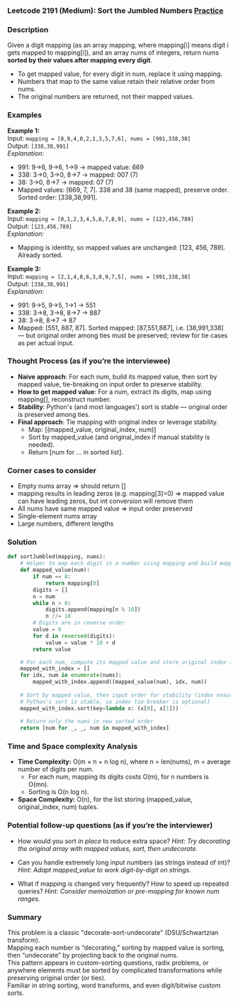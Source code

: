 ### Leetcode 2191 (Medium): Sort the Jumbled Numbers [Practice](https://leetcode.com/problems/sort-the-jumbled-numbers)

### Description  
Given a digit mapping (as an array mapping, where mapping[i] means digit i gets mapped to mapping[i]), and an array nums of integers, return nums **sorted by their values after mapping every digit**.  
- To get mapped value, for every digit in num, replace it using mapping.  
- Numbers that map to the same value retain their relative order from nums.  
- The original numbers are returned, not their mapped values.

### Examples  

**Example 1:**  
Input: `mapping = [8,9,4,0,2,1,3,5,7,6], nums = [991,338,38]`  
Output: `[338,38,991]`  
*Explanation:*
- 991: 9→6, 9→6, 1→9 → mapped value: 669
- 338: 3→0, 3→0, 8→7 → mapped: 007 (7)
- 38: 3→0, 8→7 → mapped: 07 (7)
- Mapped values: [669, 7, 7]. 338 and 38 (same mapped), preserve order. Sorted order: [338,38,991].

**Example 2:**  
Input: `mapping = [0,1,2,3,4,5,6,7,8,9], nums = [123,456,789]`  
Output: `[123,456,789]`  
*Explanation:*
- Mapping is identity, so mapped values are unchanged: [123, 456, 789]. Already sorted.

**Example 3:**  
Input: `mapping = [2,1,4,8,6,3,0,9,7,5], nums = [991,338,38]`  
Output: `[338,38,991]`  
*Explanation:*
- 991: 9→5, 9→5, 1→1 → 551
- 338: 3→8, 3→8, 8→7 → 887
- 38: 3→8, 8→7 → 87
- Mapped: [551, 887, 87]. Sorted mapped: [87,551,887], i.e. [38,991,338] — but original order among ties must be preserved; review for tie cases as per actual input.

### Thought Process (as if you’re the interviewee)  
- **Naive approach**: For each num, build its mapped value, then sort by mapped value, tie-breaking on input order to preserve stability.
- **How to get mapped value**: For a num, extract its digits, map using mapping[], reconstruct number.
- **Stability**: Python's (and most languages') sort is stable — original order is preserved among ties.
- **Final approach**: Tie mapping with original index or leverage stability.  
  - Map: [(mapped_value, original_index, num)]
  - Sort by mapped_value (and original_index if manual stability is needed).
  - Return [num for ... in sorted list].

### Corner cases to consider  
- Empty nums array ⇒ should return []
- mapping results in leading zeros (e.g. mapping[3]=0) ⇒ mapped value can have leading zeros, but int conversion will remove them
- All nums have same mapped value ⇒ input order preserved
- Single-element nums array
- Large numbers, different lengths

### Solution

```python
def sortJumbled(mapping, nums):
    # Helper to map each digit in a number using mapping and build mapped value
    def mapped_value(num):
        if num == 0:
            return mapping[0]
        digits = []
        n = num
        while n > 0:
            digits.append(mapping[n % 10])
            n //= 10
        # Digits are in reverse order
        value = 0
        for d in reversed(digits):
            value = value * 10 + d
        return value

    # For each num, compute its mapped value and store original index (optional)
    mapped_with_index = []
    for idx, num in enumerate(nums):
        mapped_with_index.append((mapped_value(num), idx, num))
    
    # Sort by mapped value, then input order for stability (index ensures stability manually, but
    # Python's sort is stable, so index tie-breaker is optional)
    mapped_with_index.sort(key=lambda x: (x[0], x[1]))
    
    # Return only the nums in new sorted order
    return [num for _, _, num in mapped_with_index]
```

### Time and Space complexity Analysis  

- **Time Complexity:** O(m × n + n log n), where n = len(nums), m = average number of digits per num.
  - For each num, mapping its digits costs O(m), for n numbers is O(mn).
  - Sorting is O(n log n).
- **Space Complexity:** O(n), for the list storing (mapped_value, original_index, num) tuples.

### Potential follow-up questions (as if you’re the interviewer)  

- How would you sort *in place* to reduce extra space?
  *Hint: Try decorating the original array with mapped values, sort, then undecorate.*

- Can you handle extremely long input numbers (as strings instead of int)?
  *Hint: Adapt mapped_value to work digit-by-digit on strings.*

- What if mapping is changed very frequently? How to speed up repeated queries?
  *Hint: Consider memoization or pre-mapping for known num ranges.*

### Summary
This problem is a classic "decorate-sort-undecorate" (DSU/Schwartzian transform).  
Mapping each number is “decorating,” sorting by mapped value is sorting, then “undecorate” by projecting back to the original nums.  
This pattern appears in custom-sorting questions, radix problems, or anywhere elements must be sorted by complicated transformations while preserving original order (or ties).  
Familiar in string sorting, word transforms, and even digit/bitwise custom sorts.